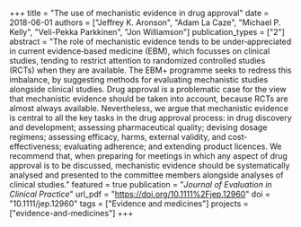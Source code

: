 +++
title = "The use of mechanistic evidence in drug approval"
date = 2018-06-01
authors = ["Jeffrey K. Aronson", "Adam La Caze", "Michael P. Kelly", "Veli-Pekka Parkkinen", "Jon Williamson"]
publication_types = ["2"]
abstract = "The role of mechanistic evidence tends to be under‐appreciated in current evidence‐based medicine (EBM), which focusses on clinical studies, tending to restrict attention to randomized controlled studies (RCTs) when they are available. The EBM+ programme seeks to redress this imbalance, by suggesting methods for evaluating mechanistic studies alongside clinical studies. Drug approval is a problematic case for the view that mechanistic evidence should be taken into account, because RCTs are almost always available. Nevertheless, we argue that mechanistic evidence is central to all the key tasks in the drug approval process: in drug discovery and development; assessing pharmaceutical quality; devising dosage regimens; assessing efficacy, harms, external validity, and cost‐effectiveness; evaluating adherence; and extending product licences. We recommend that, when preparing for meetings in which any aspect of drug approval is to be discussed, mechanistic evidence should be systematically analysed and presented to the committee members alongside analyses of clinical studies."
featured = true
publication = "*Journal of Evaluation in Clinical Practice*"
url_pdf = "https://doi.org/10.1111%2Fjep.12960"
doi = "10.1111/jep.12960"
tags = ["Evidence and medicines"]
projects = ["evidence-and-medicines"]
+++


